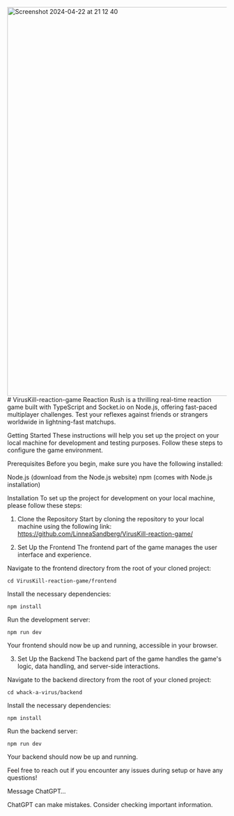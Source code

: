 <img width="893" alt="Screenshot 2024-04-22 at 21 12 40" src="https://github.com/LinneaSandberg/VirusKill-reaction-game/assets/143714463/633c767e-8bb5-4df6-b546-5f6271e880b4"># VirusKill-reaction-game
 Reaction Rush is a thrilling real-time reaction game built with TypeScript and Socket.io on Node.js, offering fast-paced multiplayer challenges. Test your reflexes against friends or strangers worldwide in lightning-fast matchups.


Getting Started
These instructions will help you set up the project on your local machine for development and testing purposes. Follow these steps to configure the game environment.

Prerequisites
Before you begin, make sure you have the following installed:

Node.js (download from the Node.js website)
npm (comes with Node.js installation)

Installation
To set up the project for development on your local machine, please follow these steps:

1. Clone the Repository
Start by cloning the repository to your local machine using the following link: https://github.com/LinneaSandberg/VirusKill-reaction-game/

2. Set Up the Frontend
The frontend part of the game manages the user interface and experience.

Navigate to the frontend directory from the root of your cloned project:

`cd VirusKill-reaction-game/frontend`

Install the necessary dependencies:

`npm install`

Run the development server:

`npm run dev`

Your frontend should now be up and running, accessible in your browser.

3. Set Up the Backend
The backend part of the game handles the game's logic, data handling, and server-side interactions.

Navigate to the backend directory from the root of your cloned project:

`cd whack-a-virus/backend`

Install the necessary dependencies:

`npm install`

Run the backend server:

`npm run dev`

Your backend should now be up and running.

Feel free to reach out if you encounter any issues during setup or have any questions!






Message ChatGPT…

ChatGPT can make mistakes. Consider checking important information.
